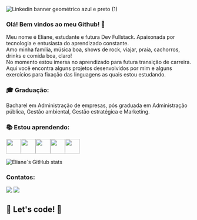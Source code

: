 ![Linkedin banner geométrico azul  e preto (1)](https://user-images.githubusercontent.com/74771176/174901848-c6568ba9-b438-424b-883e-47729f3e865e.png)


### Olá! Bem vindos ao meu Github! 👋

Meu nome é Eliane, estudante e futura Dev Fullstack. Apaixonada por tecnologia e entusiasta do aprendizado constante.<br>Amo minha família, música boa, shows de rock, viajar, praia, cachorros, drinks e comida boa, claro! 
<br> No momento estou imersa no aprendizado para futura transição de carreira.
<br>Aqui você encontra alguns projetos desenvolvidos por mim e alguns exercícios para fixação das linguagens as quais estou estudando.

### :mortar_board: Graduação:
Bacharel em Administração de empresas, pós graduada em Administração pública, Gestão ambiental, Gestão estratégica e Marketing.

### :books: Estou aprendendo:

<img src="https://cdn.jsdelivr.net/gh/devicons/devicon/icons/html5/html5-original-wordmark.svg" width="40" height="40"/><img src="https://cdn.jsdelivr.net/gh/devicons/devicon/icons/css3/css3-original-wordmark.svg"  width="40" height="40"/><img src="https://cdn.jsdelivr.net/gh/devicons/devicon/icons/javascript/javascript-original.svg" width="40" height="40"/><img src="https://cdn.jsdelivr.net/gh/devicons/devicon/icons/java/java-original-wordmark.svg" width="40" height="40"/><img src="https://cdn.jsdelivr.net/gh/devicons/devicon/icons/angularjs/angularjs-original.svg" width="40" height="40"/>

![Eliane`s GitHub stats](https://github-readme-stats.vercel.app/api?username=ElianeCruz&count_private=true)


### Contatos:

<div>
<a href="https://instagram.com/lih_cruz_" target="_blank"><img src="https://img.shields.io/badge/-Instagram-%23E4405F?style=for-the-badge&logo=instagram&logoColor=white" target="_blank"></a>
<a href="https://www.linkedin.com/in/elianesfcruz" target="_blank"><img src="https://img.shields.io/badge/-LinkedIn-%230077B5?style=for-the-badge&logo=linkedin&logoColor=white" target="_blank"></a>   
</div>

## 🚀 Let's code! 🚀

<!--
**ElianeCruz/ElianeCruz** is a ✨ _special_ ✨ repository because its `README.md` (this file) appears on your GitHub profile.

